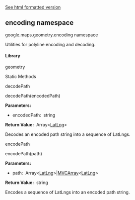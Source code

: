 [See html formatted version](https://huasofoundries.github.io/google-maps-documentation/encoding.html)


encoding namespace
------------------

google.maps.geometry.encoding namespace

Utilities for polyline encoding and decoding.

#### Library

geometry

Static Methods

decodePath

decodePath(encodedPath)

**Parameters:** 

*   encodedPath:  string

**Return Value:**  Array<[LatLng](https://github.com/amenadiel/google-maps-documentation/blob/master/docs/LatLng.md)\>

Decodes an encoded path string into a sequence of LatLngs.

encodePath

encodePath(path)

**Parameters:** 

*   path:  Array<[LatLng](https://github.com/amenadiel/google-maps-documentation/blob/master/docs/LatLng.md)\>|[MVCArray](https://github.com/amenadiel/google-maps-documentation/blob/master/docs/MVCArray.md)<[LatLng](https://github.com/amenadiel/google-maps-documentation/blob/master/docs/LatLng.md)\>

**Return Value:**  string

Encodes a sequence of LatLngs into an encoded path string.